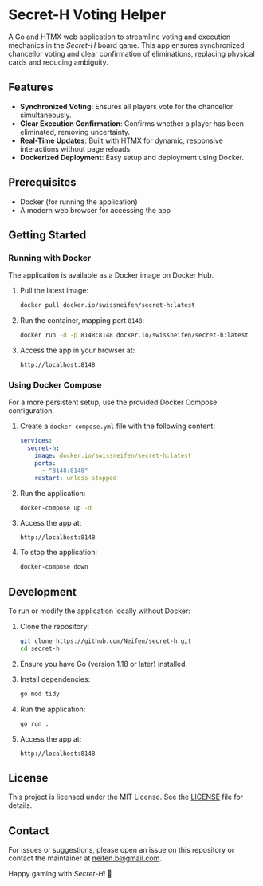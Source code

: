 # Secret-H Voting Helper

A Go and HTMX web application to streamline voting and execution mechanics in the *Secret-H* board game. This app ensures synchronized chancellor voting and clear confirmation of eliminations, replacing physical cards and reducing ambiguity.

## Features
- **Synchronized Voting**: Ensures all players vote for the chancellor simultaneously.
- **Clear Execution Confirmation**: Confirms whether a player has been eliminated, removing uncertainty.
- **Real-Time Updates**: Built with HTMX for dynamic, responsive interactions without page reloads.
- **Dockerized Deployment**: Easy setup and deployment using Docker.

## Prerequisites
- Docker (for running the application)
- A modern web browser for accessing the app

## Getting Started

### Running with Docker
The application is available as a Docker image on Docker Hub.

1. Pull the latest image:
   ```bash
   docker pull docker.io/swissneifen/secret-h:latest
   ```

2. Run the container, mapping port `8148`:
   ```bash
   docker run -d -p 8148:8148 docker.io/swissneifen/secret-h:latest
   ```

3. Access the app in your browser at:
   ```
   http://localhost:8148
   ```

### Using Docker Compose
For a more persistent setup, use the provided Docker Compose configuration.

1. Create a `docker-compose.yml` file with the following content:
   ```yaml
   services:
     secret-h:
       image: docker.io/swissneifen/secret-h:latest
       ports:
         - "8148:8148"
       restart: unless-stopped
   ```

2. Run the application:
   ```bash
   docker-compose up -d
   ```

3. Access the app at:
   ```
   http://localhost:8148
   ```

4. To stop the application:
   ```bash
   docker-compose down
   ```

## Development
To run or modify the application locally without Docker:

1. Clone the repository:
   ```bash
   git clone https://github.com/Neifen/secret-h.git
   cd secret-h
   ```

2. Ensure you have Go (version 1.18 or later) installed.

3. Install dependencies:
   ```bash
   go mod tidy
   ```

4. Run the application:
   ```bash
   go run .
   ```

5. Access the app at:
   ```
   http://localhost:8148
   ```

## License
This project is licensed under the MIT License. See the [LICENSE](LICENSE) file for details.

## Contact
For issues or suggestions, please open an issue on this repository or contact the maintainer at neifen.b@gmail.com.

Happy gaming with *Secret-H*! 🎲
```